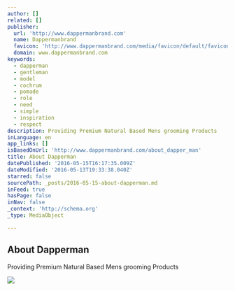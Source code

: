 ```yaml
---
author: []
related: []
publisher:
  url: 'http://www.dappermanbrand.com'
  name: Dappermanbrand
  favicon: 'http://www.dappermanbrand.com/media/favicon/default/favicon_1.ico'
  domain: www.dappermanbrand.com
keywords:
  - dapperman
  - gentleman
  - model
  - cochrum
  - pomade
  - role
  - need
  - simple
  - inspiration
  - respect
description: Providing Premium Natural Based Mens grooming Products
inLanguage: en
app_links: []
isBasedOnUrl: 'http://www.dappermanbrand.com/about_dapper_man'
title: About Dapperman
datePublished: '2016-05-15T16:17:35.009Z'
dateModified: '2016-05-13T19:33:38.040Z'
starred: false
sourcePath: _posts/2016-05-15-about-dapperman.md
inFeed: true
hasPage: false
inNav: false
_context: 'http://schema.org'
_type: MediaObject

---
```

<article style=""><h1>About Dapperman</h1><p>Providing Premium Natural Based Mens grooming Products</p><img src="http://www.dappermanbrand.com/media/background/family-shot.jpg" /></article>